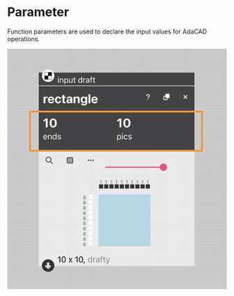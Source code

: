 # Parameter

Function parameters are used to declare the input values for AdaCAD operations.

![file](./img/parameters.png)
